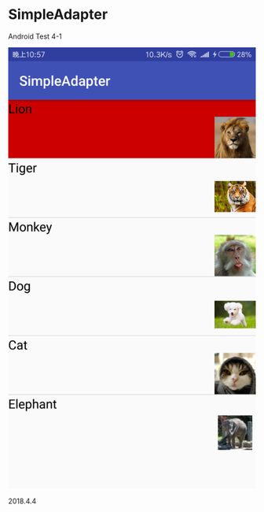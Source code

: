 # SimpleAdapter
Android Test 4-1

![image](https://github.com/522520/SimpleAdapter/blob/master/app/Experimental%20screenshot/1.png)

2018.4.4
